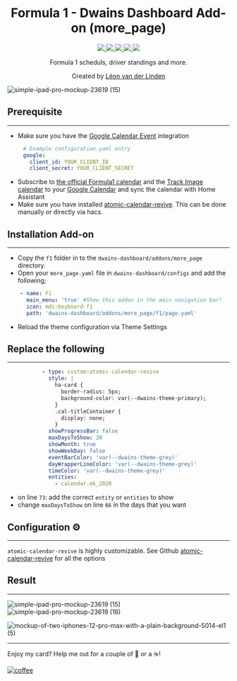 <h1 align="center">Formula 1 - Dwains Dashboard Add-on (more_page)</h1>

<p align="center">
  <a href="https://dwainscheeren.github.io/dwains-lovelace-dashboard/">
    <img src="https://img.shields.io/badge/Dwains%20Dashboard-Default-299ec2.svg" />
  </a>
  <a href="https://github.com/LRvdLinden/LRvdLinden/f1_dd_addon">
    <img src="https://img.shields.io/github/v/release/LRvdLinden/f1_dd_addon" />
  </a>
      <a href="https://github.com/LRvdLinden/f1_dd_addon/commits">
    <img src="https://img.shields.io/github/last-commit/LRvdLinden/f1_dd_addon.svg?style=plasticr" />
  </a>
    <a href="https://github.com/LRvdLinden/">
    <img src="https://img.shields.io/github/followers/LRvdLinden?style=social" />
    </a>
    <a href="https://discord.gg/7yt64uX">
    <img src="https://img.shields.io/discord/688401603811999885" />
</a>
</p>

<p align="center">Formula 1 scheduls, driver standings and more.</p>

<p align="center">Created by <a href="https://github.com/LRvdLinden">Léon van der Linden</a>
</p> 


![simple-ipad-pro-mockup-23619 (15)](https://user-images.githubusercontent.com/77990847/118478480-39157780-b710-11eb-8742-f1ff3a46ee24.png)



## Prerequisite
---
- Make sure you have the [Google Calendar Event](https://www.home-assistant.io/integrations/calendar.google/) integration
```yaml
     # Example configuration.yaml entry
     google:
       client_id: YOUR_CLIENT_ID
       client_secret: YOUR_CLIENT_SECRET
```
- Subscribe to [the official Formula1 calendar](https://calendar.google.com/calendar/r?cid=http://www.formula1.com/calendar/Formula_1_Official_Calendar.ics) and the [Track Image calendar](https://calendar.google.com/calendar/ical/vj31lmvf0g2inn2r5494imm3dc%40group.calendar.google.com/public/basic.ics) to your [Google Calendar](https://marksie1988.github.io/atomic-calendar-revive/options/main-options.html) and sync the calendar with Home Assistant
- Make sure you have installed [atomic-calendar-revive](https://marksie1988.github.io/atomic-calendar-revive/options/main-options.html). This can be done manually or directly via hacs.

## Installation Add-on
---
- Copy the `f1` folder in to the `dwains-dashboard/addons/more_page` directory.
- Open your `more_page.yaml` file in `dwains-dashboard/configs` and add the following;
 ```yaml
     - name: F1
       main_menu: 'true' #Show this addon in the main navigation bar!
       icon: mdi:keyboard-f1
       path: 'dwains-dashboard/addons/more_page/f1/page.yaml'
```
- Reload the theme configuration via Theme Settings

## Replace the following
---
 ```yaml
            - type: custom:atomic-calendar-revive
              style: |
                ha-card {
                  border-radius: 5px;
                  background-color: var(--dwains-theme-primary);
                }
                .cal-titleContainer {
                  display: none;
                }
              showProgressBar: false
              maxDaysToShow: 30
              showMonth: true
              showWeekDay: false
              eventBarColor: 'var(--dwains-theme-grey)'
              dayWrapperLineColor: 'var(--dwains-theme-grey)'
              timeColor: 'var(--dwains-theme-grey)'
              entities:
                - calendar.ek_2020
```
- on line `73`: add the correct `entity` or `entities` to show
- change `maxDaysToShow` on line `66`  in the days that you want

## Configuration ⚙️
---
`atomic-calendar-revive` is highly customizable. See Github [atomic-calendar-revive](https://marksie1988.github.io/atomic-calendar-revive/options/main-options.html) for all the options

## Result
---
![simple-ipad-pro-mockup-23619 (15)](https://user-images.githubusercontent.com/77990847/118478491-3e72c200-b710-11eb-9925-ace6b447f146.png)
![simple-ipad-pro-mockup-23619 (16)](https://user-images.githubusercontent.com/77990847/118478492-3fa3ef00-b710-11eb-8200-d903e187c406.png)

![mockup-of-two-iphones-12-pro-max-with-a-plain-background-5014-el1 (5)](https://user-images.githubusercontent.com/77990847/118477161-af18df00-b70e-11eb-98cb-db06afa63b76.png)





---
Enjoy my card? Help me out for a couple of :beers: or a :coffee:!

[![coffee](https://www.buymeacoffee.com/assets/img/custom_images/black_img.png)](https://www.buymeacoffee.com/LRvdLinden)
